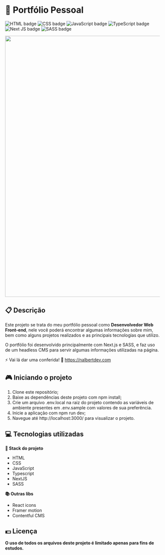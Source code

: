 # 💼 Portfólio Pessoal

![HTML badge](https://img.shields.io/badge/html5-%23E34F26.svg?style=for-the-badge&logo=html5&logoColor=white)
![CSS badge](https://img.shields.io/badge/css3-%231572B6.svg?style=for-the-badge&logo=css3&logoColor=white)
![JavaScript badge](https://img.shields.io/badge/javascript-%23323330.svg?style=for-the-badge&logo=javascript&logoColor=%23F7DF1E)
![TypeScript badge](https://img.shields.io/badge/typescript-%23007ACC.svg?style=for-the-badge&logo=typescript&logoColor=white)
![Next JS badge](https://img.shields.io/badge/Next-black?style=for-the-badge&logo=next.js&logoColor=white)
![SASS badge](https://img.shields.io/badge/SASS-hotpink.svg?style=for-the-badge&logo=SASS&logoColor=white)

<img width="850px" src="https://github.com/nalbertcerqueira/nalbertcerqueira/assets/105606295/34560bc0-cdd3-4c03-9e86-58a272f663e3">

## 📋 Descrição

Este projeto se trata do meu portfólio pessoal como **Desenvolvedor Web Front-end**, nele você poderá encontrar algumas informações sobre mim, bem como alguns projetos realizados e as principais tecnologias que utilizo.

O portfólio foi desenvolvido principalmente com Next.js e SASS, e faz uso de um headless CMS para servir algumas informações utilizadas na página.

⚡ Vai lá dar uma conferida! 🔗 https://nalbertdev.com

## 🎮 Iniciando o projeto

1. Clone este repositório;
2. Baixe as dependências deste projeto com npm install;
3. Crie um arquivo .env.local na raiz do projeto contendo as variáveis de ambiente presentes em .env.sample com valores de sua preferência.
4. Inicie a aplicação com npm run dev;
5. Navegue até http://localhost:3000/ para visualizar o projeto.

## 💻 Tecnologias utilizadas

**🚀 Stack do projeto**

-   HTML
-   CSS
-   JavaScript
-   Typescript
-   NextJS
-   SASS

**📚 Outras libs**

-   React icons
-   Framer motion
-   Contentful CMS

## 💵 Licença

**O uso de todos os arquivos deste projeto é limitado apenas para fins de estudos.**
